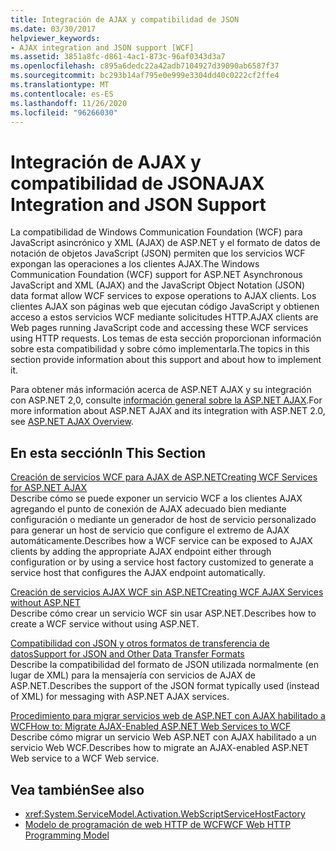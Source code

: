 ```yaml
---
title: Integración de AJAX y compatibilidad de JSON
ms.date: 03/30/2017
helpviewer_keywords:
- AJAX integration and JSON support [WCF]
ms.assetid: 3851a8fc-d861-4ac1-873c-96af0343d3a7
ms.openlocfilehash: c895a6dedc22a42adb7104927d39090ab6587f37
ms.sourcegitcommit: bc293b14af795e0e999e3304dd40c0222cf2ffe4
ms.translationtype: MT
ms.contentlocale: es-ES
ms.lasthandoff: 11/26/2020
ms.locfileid: "96266030"
---
```

# <a name="ajax-integration-and-json-support"></a><span data-ttu-id="16799-102">Integración de AJAX y compatibilidad de JSON</span><span class="sxs-lookup"><span data-stu-id="16799-102">AJAX Integration and JSON Support</span></span>

<span data-ttu-id="16799-103">La compatibilidad de Windows Communication Foundation (WCF) para JavaScript asincrónico y XML (AJAX) de ASP.NET y el formato de datos de notación de objetos JavaScript (JSON) permiten que los servicios WCF expongan las operaciones a los clientes AJAX.</span><span class="sxs-lookup"><span data-stu-id="16799-103">The Windows Communication Foundation (WCF) support for ASP.NET Asynchronous JavaScript and XML (AJAX) and the JavaScript Object Notation (JSON) data format allow WCF services to expose operations to AJAX clients.</span></span> <span data-ttu-id="16799-104">Los clientes AJAX son páginas web que ejecutan código JavaScript y obtienen acceso a estos servicios WCF mediante solicitudes HTTP.</span><span class="sxs-lookup"><span data-stu-id="16799-104">AJAX clients are Web pages running JavaScript code and accessing these WCF services using HTTP requests.</span></span> <span data-ttu-id="16799-105">Los temas de esta sección proporcionan información sobre esta compatibilidad y sobre cómo implementarla.</span><span class="sxs-lookup"><span data-stu-id="16799-105">The topics in this section provide information about this support and about how to implement it.</span></span>  
  
 <span data-ttu-id="16799-106">Para obtener más información acerca de ASP.NET AJAX y su integración con ASP.NET 2,0, consulte [información general sobre la ASP.NET AJAX](/previous-versions/aspnet/bb398874(v=vs.100)).</span><span class="sxs-lookup"><span data-stu-id="16799-106">For more information about ASP.NET AJAX and its integration with ASP.NET 2.0, see [ASP.NET AJAX Overview](/previous-versions/aspnet/bb398874(v=vs.100)).</span></span>  
  
## <a name="in-this-section"></a><span data-ttu-id="16799-107">En esta sección</span><span class="sxs-lookup"><span data-stu-id="16799-107">In This Section</span></span>  

 [<span data-ttu-id="16799-108">Creación de servicios WCF para AJAX de ASP.NET</span><span class="sxs-lookup"><span data-stu-id="16799-108">Creating WCF Services for ASP.NET AJAX</span></span>](creating-wcf-services-for-aspnet-ajax.md)  
 <span data-ttu-id="16799-109">Describe cómo se puede exponer un servicio WCF a los clientes AJAX agregando el punto de conexión de AJAX adecuado bien mediante configuración o mediante un generador de host de servicio personalizado para generar un host de servicio que configure el extremo de AJAX automáticamente.</span><span class="sxs-lookup"><span data-stu-id="16799-109">Describes how a WCF service can be exposed to AJAX clients by adding the appropriate AJAX endpoint either through configuration or by using a service host factory customized to generate a service host that configures the AJAX endpoint automatically.</span></span>  
  
 [<span data-ttu-id="16799-110">Creación de servicios AJAX WCF sin ASP.NET</span><span class="sxs-lookup"><span data-stu-id="16799-110">Creating WCF AJAX Services without ASP.NET</span></span>](creating-wcf-ajax-services-without-aspnet.md)  
 <span data-ttu-id="16799-111">Describe cómo crear un servicio WCF sin usar ASP.NET.</span><span class="sxs-lookup"><span data-stu-id="16799-111">Describes how to create a WCF service without using ASP.NET.</span></span>  
  
 [<span data-ttu-id="16799-112">Compatibilidad con JSON y otros formatos de transferencia de datos</span><span class="sxs-lookup"><span data-stu-id="16799-112">Support for JSON and Other Data Transfer Formats</span></span>](support-for-json-and-other-data-transfer-formats.md)  
 <span data-ttu-id="16799-113">Describe la compatibilidad del formato de JSON utilizada normalmente (en lugar de XML) para la mensajería con servicios de AJAX de ASP.NET.</span><span class="sxs-lookup"><span data-stu-id="16799-113">Describes the support of the JSON format typically used (instead of XML) for messaging with ASP.NET AJAX services.</span></span>  
  
 [<span data-ttu-id="16799-114">Procedimiento para migrar servicios web de ASP.NET con AJAX habilitado a WCF</span><span class="sxs-lookup"><span data-stu-id="16799-114">How to: Migrate AJAX-Enabled ASP.NET Web Services to WCF</span></span>](how-to-migrate-ajax-enabled-aspnet-web-services-to-wcf.md)  
 <span data-ttu-id="16799-115">Describe cómo migrar un servicio Web ASP.NET con AJAX habilitado a un servicio Web WCF.</span><span class="sxs-lookup"><span data-stu-id="16799-115">Describes how to migrate an AJAX-enabled ASP.NET Web service to a WCF Web service.</span></span>  
  
## <a name="see-also"></a><span data-ttu-id="16799-116">Vea también</span><span class="sxs-lookup"><span data-stu-id="16799-116">See also</span></span>

- <xref:System.ServiceModel.Activation.WebScriptServiceHostFactory>
- [<span data-ttu-id="16799-117">Modelo de programación de web HTTP de WCF</span><span class="sxs-lookup"><span data-stu-id="16799-117">WCF Web HTTP Programming Model</span></span>](wcf-web-http-programming-model.md)
